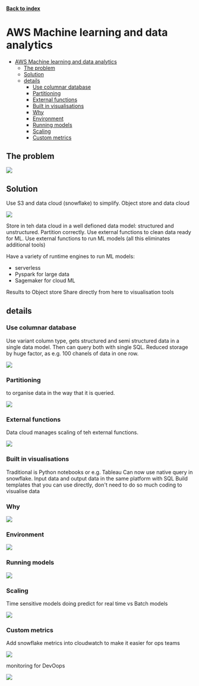 <LINK href="jb1.css" rel="stylesheet" type="text/css">

#### [Back to index](index.html)

# AWS Machine learning and data analytics

- [AWS Machine learning and data analytics](#aws-machine-learning-and-data-analytics)
  - [The problem](#the-problem)
  - [Solution](#solution)
  - [details](#details)
    - [Use columnar database](#use-columnar-database)
    - [Partitioning](#partitioning)
    - [External functions](#external-functions)
    - [Built in visualisations](#built-in-visualisations)
    - [Why](#why)
    - [Environment](#environment)
    - [Running models](#running-models)
    - [Scaling](#scaling)
    - [Custom metrics](#custom-metrics)

## The problem

![](jbnotes_images/AWS_Machine_learning_and_data_analytics_2020-12-04-10-52-06.png)

## Solution

Use S3 and data cloud (snowflake) to simplify.
Object store and data cloud

![](jbnotes_images/AWS_Machine_learning_and_data_analytics_2020-12-04-10-52-23.png)

Store in teh data cloud in a well defioned data model: structured and unstructured.
Partition correctly.
Use external functions to clean data ready for ML.
Use external functions to run ML models
(all this eliminates additional tools)

Have a variety of runtime engines to run ML models:

- serverless
- Pyspark for large data
- Sagemaker for cloud ML

Results to Object store
Share directly from here to visualisation tools

## details

### Use columnar database

Use variant column type, gets structured and semi structured data in a single data model. Then can query both with single SQL. Reduced storage by huge factor, as e.g. 100 chanels of data in one row. 

![](jbnotes_images/AWS_Machine_learning_and_data_analytics_2020-12-04-10-58-36.png)

### Partitioning 

to organise data in the way that it is queried.

![](jbnotes_images/AWS_Machine_learning_and_data_analytics_2020-12-04-11-00-47.png)

### External functions

Data cloud manages scaling of teh external functions.

![](jbnotes_images/AWS_Machine_learning_and_data_analytics_2020-12-04-11-03-04.png)

### Built in visualisations

Traditional is Python notebooks or e.g. Tableau
Can now use native query in snowflake.
Input data and output data in the same platform with SQL
Build templates that you can use directly, don't need to do so much coding to visualise data

### Why

![](jbnotes_images/AWS_Machine_learning_and_data_analytics_2020-12-04-11-06-42.png)

### Environment

![](jbnotes_images/AWS_Machine_learning_and_data_analytics_2020-12-04-11-10-22.png)

### Running models

![](jbnotes_images/AWS_Machine_learning_and_data_analytics_2020-12-04-11-10-51.png)

### Scaling

Time sensitive models doing predict for real time
vs Batch models

![](jbnotes_images/AWS_Machine_learning_and_data_analytics_2020-12-04-11-12-55.png)

### Custom metrics

Add snowflake metrics into cloudwatch to make it easier for ops teams

![](jbnotes_images/AWS_Machine_learning_and_data_analytics_2020-12-04-11-15-31.png)

monitoring for DevOops

![](jbnotes_images/AWS_Machine_learning_and_data_analytics_2020-12-04-11-16-29.png)

